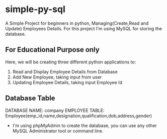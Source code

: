 # simple-py-sql
A Simple Project for beginners in python, Managing(Create,Read and Update) Employees Details. For this project I'm using MySQL for storing the database.

## For Educational Purpose only

Here, we will be creating three different python applications to:
1. Read and Display Employee Details from Database
2. Add New Employee, taking input from user
3. Updating Employee Details, taking input Employee Id

## Database Table
DATABASE NAME: company
EMPLOYEE TABLE:
Employee(emp_id,name,designation,qualification,dob,address,gender)

- I'm using phpMyAdmin to create the database, you can use any other MySQL Administrator tool or command line.
